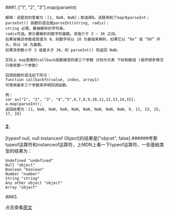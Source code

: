 ###1.
["1", "2", "3"].map(parseInt)
    
    解释：该题目的答案为：[1, NaN, NaN]；即选择D。该题用到了map与parseInt；parseInt() 函数的语法是parseInt(string, radix)；
    string 必需。要被解析的字符串。
    radix可选。表示要解析的数字的基数。该值介于 2 ~ 36 之间。
    如果省略该参数或其值为 0，则数字将以 10 为基础来解析。如果它以 “0x” 或 “0X” 开头，将以 16 为基数。
    如果该参数小于 2 或者大于 36，则 parseInt() 将返回 NaN。
    
    实际上 map里面的callback函数接受的是三个参数 分别为元素 下标和数组 (虽然很多情况只使用第一个参数)
    
    回调函数的语法如下所示：
    function callbackfn(value, index, array1)
    可使用最多三个参数来声明回调函数。
    
    例：
    var a=["1", "2", "3", "4","5",6,7,8,9,10,11,12,13,14,15]; 
    a.map(parseInt); 
    返回结果为：[1, NaN, NaN, NaN, NaN, NaN, NaN, NaN, NaN, 9, 11, 13, 15, 17, 19]
    
### 2.
[typeof null, null instanceof Object]的结果是\[\"objcet\", false\]
######考察typeof运算符和instanceof运算符，上MDN上看一下typeof运算符，一些基础类型的结果为：

    Undefined "undefined"
    Null "object"
    Boolean "boolean"
    Number "number"
    String "string"
    Any other object "object"
    Array "object"

###3.











点击查看[原文](https://segmentfault.com/a/1190000012375705)

